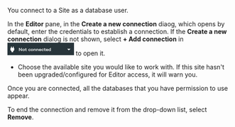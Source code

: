 
You connect to a Site as a database user.

In the **Editor** pane, in the **Create a new connection** diaog, which opens by default, enter the credentials to establish a connection.
If the **Create a new connection** dialog is not shown, select **+ Add connection** in ![../Images/editor-not-connected1.jpg](../Images/editor-not-connected1.jpg) to open it.
-   Choose the available site you would like to work with. If this site hasn't been upgraded/configured for Editor access, it will warn you. 


Once you are connected, all the databases that you have permission to use appear.

To end the connection and remove it from the drop-down list, select **Remove**.

